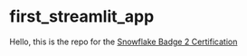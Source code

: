 # first_streamlit_app

Hello, this is the repo for the [Snowflake Badge 2 Certification](https://learn.snowflake.com/en/courses/uni-ess-dabw/)

